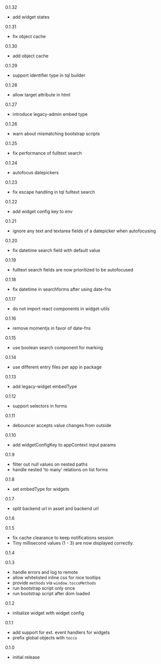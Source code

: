0.1.32
- add widget states

0.1.31
- fix object cache

0.1.30
- add object cache

0.1.29
- support identifier type in tql builder

0.1.28
- allow target attribute in html

0.1.27
- introduce legacy-admin embed type

0.1.26
- warn about mismatching bootstrap scripts

0.1.25
- fix performance of fulltext search

0.1.24
- autofocus datepickers

0.1.23
- fix escape handling in tql fulltext search

0.1.22
- add widget config key to env

0.1.21
- ignore any text and textarea fields of a datepicker when autofocusing

0.1.20
- fix datetime search field with default value

0.1.19
- fulltext search fields are now prioritized to be autofocused

0.1.18
- fix datetime in searchforms after using date-fns

0.1.17
- do not import react components in widget-utils

0.1.16
- remove momentjs in favor of date-fns

0.1.15
- use boolean search component for marking

0.1.14
- use different entry files per app in package

0.1.13
- add legacy-widget embedType

0.1.12
- support selectors in forms

0.1.11
- debouncer accepts value changes from outside

0.1.10
- add widgetConfigKey to appContext input params

0.1.9
- filter out null values on nested paths
- handle nested 'to many' relations on list forms

0.1.8
- set embedType for widgets

0.1.7
- split backend url in asset and backend url

0.1.6


0.1.5
- fix cache clearance to keep notifications session
- Tiny millisecond values (1 - 3) are now displayed correctly.

0.1.4


0.1.3
- handle errors and log to remote
- allow whitelisted inline css for nice tooltips
- provide `methods` via `window.toccoMethods`
- run bootstrap script only once
- run bootstrap script after dom loaded

0.1.2
- initialize widget with widget config

0.1.1
- add support for ext. event handlers for widgets
- prefix global objects with `tocco`

0.1.0
- initial release

